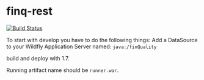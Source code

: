 finq-rest
===================

[![Build Status](https://travis-ci.org/topicusfinan/finq-rest.svg?branch=develop)](https://travis-ci.org/topicusfinan/finq-rest)

To start with develop you have to do the following things: 
Add a DataSource to your Wildfly Application Server named: `java:/finQuality`

build and deploy with 1.7.

Running artifact name should be `runner.war`.
